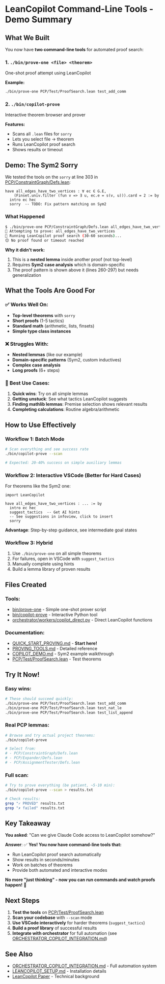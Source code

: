 # LeanCopilot Command-Line Tools - Demo Summary

## What We Built

You now have **two command-line tools** for automated proof search:

### 1. `./bin/prove-one <file> <theorem>`
One-shot proof attempt using LeanCopilot

**Example:**
```bash
./bin/prove-one PCP/Test/ProofSearch.lean test_add_comm
```

### 2. `./bin/copilot-prove`
Interactive theorem browser and prover

**Features:**
- Scans all `.lean` files for `sorry`
- Lets you select file → theorem
- Runs LeanCopilot proof search
- Shows results or timeout

## Demo: The Sym2 Sorry

We tested the tools on the `sorry` at line 303 in [PCP/ConstraintGraph/Defs.lean](PCP/ConstraintGraph/Defs.lean:303):

```lean
have all_edges_have_two_vertices : ∀ ec ∈ G.E,
    (Finset.univ.filter (fun v => ∃ u, ec.e = s(v, u))).card = 2 := by
  intro ec hec
  sorry  -- TODO: Fix pattern matching on Sym2
```

### What Happened

```bash
$ ./bin/prove-one PCP/ConstraintGraph/Defs.lean all_edges_have_two_vertices
🎯 Attempting to prove: all_edges_have_two_vertices
🤖 Running LeanCopilot proof search (30-60 seconds)...
😔 No proof found or timeout reached
```

**Why it didn't work:**
1. This is a **nested lemma** inside another proof (not top-level)
2. Requires **Sym2 case analysis** which is domain-specific
3. The proof pattern is shown above it (lines 260-297) but needs generalization

## What the Tools Are Good For

### ✅ Works Well On:
- **Top-level theorems** with `sorry`
- **Short proofs** (1-5 tactics)
- **Standard math** (arithmetic, lists, finsets)
- **Simple type class instances**

### ❌ Struggles With:
- **Nested lemmas** (like our example)
- **Domain-specific patterns** (Sym2, custom inductives)
- **Complex case analysis**
- **Long proofs** (6+ steps)

### 🎯 Best Use Cases:
1. **Quick wins**: Try on all simple lemmas
2. **Getting unstuck**: See what tactics LeanCopilot suggests
3. **Finding mathlib lemmas**: Premise selection shows relevant results
4. **Completing calculations**: Routine algebra/arithmetic

## How to Use Effectively

### Workflow 1: Batch Mode

```bash
# Scan everything and see success rate
./bin/copilot-prove --scan

# Expected: 20-40% success on simple auxiliary lemmas
```

### Workflow 2: Interactive VSCode (Better for Hard Cases)

For theorems like the Sym2 one:

```lean
import LeanCopilot

have all_edges_have_two_vertices : ... := by
  intro ec hec
  suggest_tactics  -- Get AI hints
  -- See suggestions in infoview, click to insert
  sorry
```

**Advantage**: Step-by-step guidance, see intermediate goal states

### Workflow 3: Hybrid

1. Use `./bin/prove-one` on all simple theorems
2. For failures, open in VSCode with `suggest_tactics`
3. Manually complete using hints
4. Build a lemma library of proven results

## Files Created

### Tools:
- [bin/prove-one](bin/prove-one) - Simple one-shot prover script
- [bin/copilot-prove](bin/copilot-prove) - Interactive Python tool
- [orchestrator/workers/copilot_direct.py](orchestrator/workers/copilot_direct.py) - Direct LeanCopilot functions

### Documentation:
- [QUICK_START_PROVING.md](QUICK_START_PROVING.md) - **Start here!**
- [PROVING_TOOLS.md](PROVING_TOOLS.md) - Detailed reference
- [COPILOT_DEMO.md](COPILOT_DEMO.md) - Sym2 example walkthrough
- [PCP/Test/ProofSearch.lean](PCP/Test/ProofSearch.lean) - Test theorems

## Try It Now!

### Easy wins:

```bash
# These should succeed quickly:
./bin/prove-one PCP/Test/ProofSearch.lean test_add_comm
./bin/prove-one PCP/Test/ProofSearch.lean test_nat_le
./bin/prove-one PCP/Test/ProofSearch.lean test_list_append
```

### Real PCP lemmas:

```bash
# Browse and try actual project theorems:
./bin/copilot-prove

# Select from:
# - PCP/ConstraintGraph/Defs.lean
# - PCP/Expander/Defs.lean
# - PCP/AssignmentTester/Defs.lean
```

### Full scan:

```bash
# Try to prove everything (be patient, ~5-10 min):
./bin/copilot-prove --scan > results.txt

# Check results:
grep "✓ PROVED" results.txt
grep "✗ failed" results.txt
```

## Key Takeaway

**You asked**: "Can we give Claude Code access to LeanCopilot somehow?"

**Answer**: ✅ **Yes! You now have command-line tools that:**
- Run LeanCopilot proof search automatically
- Show results in seconds/minutes
- Work on batches of theorems
- Provide both automated and interactive modes

**No more "just thinking" - now you can run commands and watch proofs happen!** 🎉

## Next Steps

1. **Test the tools** on [PCP/Test/ProofSearch.lean](PCP/Test/ProofSearch.lean)
2. **Scan your codebase** with `--scan` mode
3. **Use VSCode interactively** for harder theorems (`suggest_tactics`)
4. **Build a proof library** of successful results
5. **Integrate with orchestrator** for full automation (see [ORCHESTRATOR_COPILOT_INTEGRATION.md](ORCHESTRATOR_COPILOT_INTEGRATION.md))

## See Also

- [ORCHESTRATOR_COPILOT_INTEGRATION.md](ORCHESTRATOR_COPILOT_INTEGRATION.md) - Full automation system
- [LEANCOPILOT_SETUP.md](LEANCOPILOT_SETUP.md) - Installation details
- [LeanCopilot Paper](https://arxiv.org/abs/2404.12534) - Technical background
